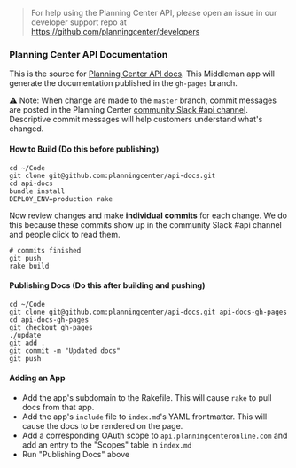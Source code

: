 
> For help using the Planning Center API, please open an issue in our developer support repo at
> https://github.com/planningcenter/developers

### Planning Center API Documentation

This is the source for [Planning Center API docs](http://planningcenter.github.io/api-docs/). This Middleman app will generate the documentation published in the `gh-pages` branch.

⚠️ Note: When change are made to the `master` branch, commit messages are posted in the Planning Center [community Slack #api channel](https://planningcenter.slack.com/messages/C2VK7B8KC). Descriptive commit messages will help customers understand what's changed.

#### How to Build (Do this before publishing)

```
cd ~/Code
git clone git@github.com:planningcenter/api-docs.git
cd api-docs
bundle install
DEPLOY_ENV=production rake
```

Now review changes and make **individual commits** for each change. We do this because these commits show up in the
community Slack #api channel and people click to read them.

```
# commits finished
git push
rake build
```

#### Publishing Docs (Do this after building and pushing)

```
cd ~/Code
git clone git@github.com:planningcenter/api-docs.git api-docs-gh-pages
cd api-docs-gh-pages
git checkout gh-pages
./update
git add .
git commit -m "Updated docs"
git push
```

#### Adding an App

- Add the app's subdomain to the Rakefile. This will cause `rake` to pull docs from that app.
- Add the app's `include` file to `index.md`'s YAML frontmatter. This will cause the docs to be rendered on the page.
- Add a corresponding OAuth scope to `api.planningcenteronline.com` and add an entry to the "Scopes" table in `index.md`
- Run "Publishing Docs" above
